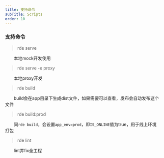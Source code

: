 ```yaml
---
title: 支持命令
subTitle: Scripts
order: 10
---
```


### 支持命令

> rde serve

&emsp;&emsp;本地mock开发使用

> rde serve -e proxy

&emsp;&emsp;本地proxy开发

> rde build

&emsp;&emsp;build会在app目录下生成dist文件，如果需要可以查看，发布会自动发布这个文件

> rde build:prod

&emsp;&emsp;同`rde build`，会设置`app_env=prod`，即`IS_ONLINE`值为true，用于线上环境打包

> rde lint

&emsp;&emsp;lint并fix全工程


